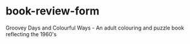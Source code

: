 # book-review-form
Groovey Days and Colourful Ways - An adult colouring and puzzle book reflecting the 1960's
